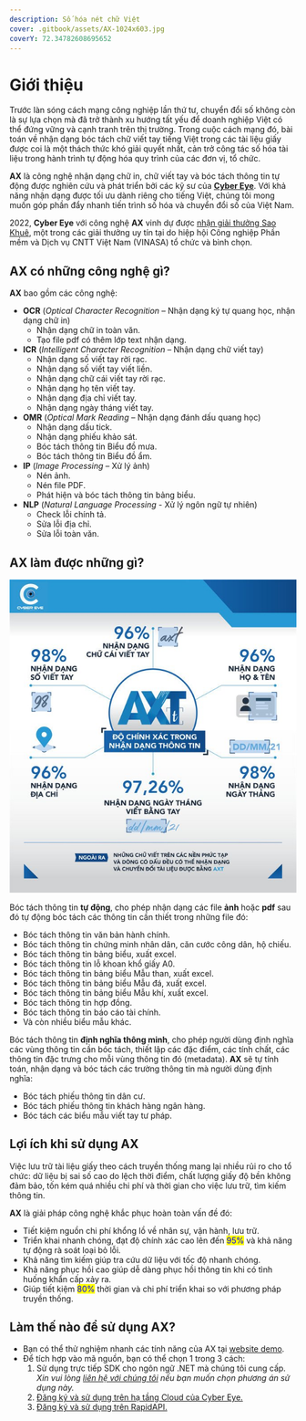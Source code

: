 ```yaml
---
description: Số hóa nét chữ Việt
cover: .gitbook/assets/AX-1024x603.jpg
coverY: 72.34782608695652
---
```


# Giới thiệu

Trước làn sóng cách mạng công nghiệp lần thứ tư, chuyển đổi số không còn là sự lựa chọn mà đã trở thành xu hướng tất yếu để doanh nghiệp Việt có thể đứng vững và cạnh tranh trên thị trường. Trong cuộc cách mạng đó, bài toán về nhận dạng bóc tách chữ viết tay tiếng Việt trong các tài liệu giấy được coi là một thách thức khó giải quyết nhất, cản trở công tác số hóa tài liệu trong hành trình tự động hóa quy trình của các đơn vị, tổ chức.

**AX** là công nghệ nhận dạng chữ in, chữ viết tay và bóc tách thông tin tự động được nghiên cứu và phát triển bởi các kỹ sư của [**Cyber Eye**](https://cybereye.vn/). Với khả năng nhận dạng được tối ưu dành riêng cho tiếng Việt, chúng tôi mong muốn góp phần đẩy nhanh tiến trình số hóa và chuyển đổi số của Việt Nam.

2022, **Cyber Eye** với công nghệ **AX** vinh dự được [nhận giải thưởng Sao Khuê](https://cybereye.vn/vtc2-dua-tin-ve-cyber-eye-tien-phong-phat-trien-cong-nghe-nhan-dang-chu-viet-tay-tieng-viet/), một trong các giải thưởng uy tín tại do hiệp hội Công nghiệp Phần mềm và Dịch vụ CNTT Việt Nam (VINASA) tổ chức và bình chọn.

## AX có những công nghệ gì?

**AX** bao gồm các công nghệ:

* **OCR** (_Optical Character Recognition_ – Nhận dạng ký tự quang học, nhận dạng chữ in)
  * Nhận dạng chữ in toàn văn.
  * Tạo file pdf có thêm lớp text nhận dạng.
* **ICR** (_Intelligent Character Recognition_ – Nhận dạng chữ viết tay)
  * Nhận dạng số viết tay rời rạc.
  * Nhận dạng số viết tay viết liền.
  * Nhận dạng chữ cái viết tay rời rạc.
  * Nhận dạng họ tên viết tay.
  * Nhận dạng địa chỉ viết tay.
  * Nhận dạng ngày tháng viết tay.
* **OMR** (_Optical Mark Reading_ – Nhận dạng đánh dấu quang học)
  * Nhận dạng dấu tick.
  * Nhận dạng phiếu khảo sát.
  * Bóc tách thông tin Biểu đồ mưa.
  * Bóc tách thông tin Biểu đồ ẩm.
* **IP** (_Image Processing_ – Xử lý ảnh)
  * Nén ảnh.
  * Nén file PDF.
  * Phát hiện và bóc tách thông tin bảng biểu.
* **NLP** (_Natural Language Processing_ - Xử lý ngôn ngữ tự nhiên)
  * Check lỗi chính tả.
  * Sửa lỗi địa chỉ.
  * Sửa lỗi toàn văn.

## AX làm được những gì?

![Độ chính xác của công nghệ AX](<.gitbook/assets/image (6) (1).png>)

Bóc tách thông tin **tự động**, cho phép nhận dạng các file **ảnh** hoặc **pdf** sau đó tự động bóc tách các thông tin cần thiết trong những file đó:

* Bóc tách thông tin văn bản hành chính.
* Bóc tách thông tin chứng minh nhân dân, căn cước công dân, hộ chiếu.
* Bóc tách thông tin bảng biểu, xuất excel.
* Bóc tách thông tin lỗ khoan khổ giấy A0.
* Bóc tách thông tin bảng biểu Mẫu than, xuất excel.
* Bóc tách thông tin bảng biểu Mẫu đá, xuất excel.
* Bóc tách thông tin bảng biểu Mẫu khí, xuất excel.
* Bóc tách thông tin hợp đồng.
* Bóc tách thông tin báo cáo tài chính.
* Và còn nhiều biểu mẫu khác.

Bóc tách thông tin **định nghĩa thông minh**, cho phép người dùng định nghĩa các vùng thông tin cần bóc tách, thiết lập các đặc điểm, các tính chất, các thông tin đặc trưng cho mỗi vùng thông tin đó (metadata). **AX** sẽ tự tính toán, nhận dạng và bóc tách các trường thông tin mà người dùng định nghĩa:&#x20;

* Bóc tách phiếu thông tin dân cư.
* Bóc tách phiếu thông tin khách hàng ngân hàng.
* Bóc tách các biểu mẫu viết tay tư pháp.

## Lợi ích khi sử dụng AX

Việc lưu trữ tài liệu giấy theo cách truyền thống mang lại nhiều rủi ro cho tổ chức: dữ liệu bị sai số cao do lệch thời điểm, chất lượng giấy độ bền không đảm bảo, tốn kém quá nhiều chi phí và thời gian cho việc lưu trữ, tìm kiếm thông tin.&#x20;

**AX** là giải pháp công nghệ khắc phục hoàn toàn vấn đề đó:&#x20;

* Tiết kiệm nguồn chi phí khổng lồ về nhân sự, vận hành, lưu trữ.&#x20;
* Triển khai nhanh chóng, đạt độ chính xác cao lên đến <mark style="color:blue;">95%</mark> và khả năng tự động rà soát loại bỏ lỗi.&#x20;
* Khả năng tìm kiếm giúp tra cứu dữ liệu với tốc độ nhanh chóng.&#x20;
* Khả năng phục hồi cao giúp dễ dàng phục hồi thông tin khi có tình huống khẩn cấp xảy ra.
* &#x20;Giúp tiết kiệm <mark style="color:blue;">80%</mark> thời gian và chi phí triển khai so với phương pháp truyền thống.

## Làm thế nào để sử dụng AX?

* Bạn có thể thử nghiệm nhanh các tính năng của AX tại [website demo](https://ax.ocr.vn/).
* Để tích hợp vào mã nguồn, bạn có thể chọn 1 trong 3 cách:
  1. Sử dụng trực tiếp SDK cho ngôn ngữ .NET mà chúng tôi cung cấp. _Xin vui lòng_ [_liên hệ với chúng tôi_](https://cybereye.vn/lien-he/) _nếu bạn muốn chọn phương án sử dụng này._
  2. [Đăng ký và sử dụng trên hạ tầng Cloud của Cyber Eye.](tutorials/cyberapis.md)
  3. [Đăng ký và sử dụng trên RapidAPI.](tutorials/rapidapi/)
